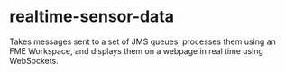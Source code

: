 # realtime-sensor-data

Takes messages sent to a set of JMS queues, processes them using an FME Workspace, and displays them on a webpage in real time using WebSockets.
